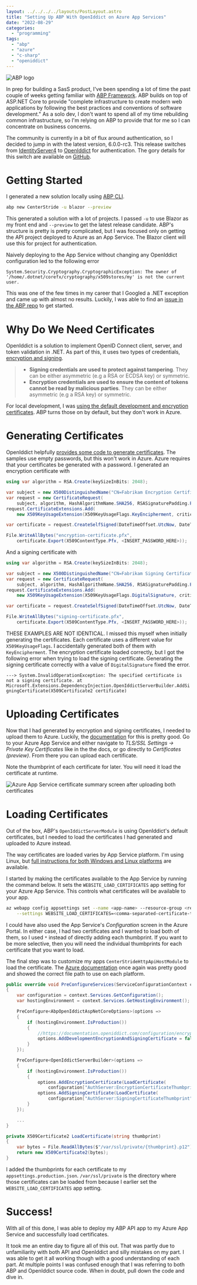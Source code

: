 ```yaml
---
layout: ../../../../layouts/PostLayout.astro
title: "Setting Up ABP With OpenIddict on Azure App Services"
date: "2022-08-29"
categories: 
  - "programming"
tags: 
  - "abp"
  - "azure"
  - "c-sharp"
  - "openiddict"
---
```


![ABP logo](/assets/abp-with-openiddict/abp-logo.png)

In prep for building a SasS product, I've been spending a lot of time the past couple of weeks getting familiar with [ABP Framework](https://abp.io/). ABP builds on top of ASP.NET Core to provide "complete infrastructure to create modern web applications by following the best practices and conventions of software development." As a solo dev, I don't want to spend all of my time rebuilding common infrastructure, so I'm relying on ABP to provide that for me so I can concentrate on business concerns.

The community is currently in a bit of flux around authentication, so I decided to jump in with the latest version, 6.0.0-rc3. This release switches from [IdentityServer4](https://github.com/IdentityServer/IdentityServer4) to [OpenIddict](https://github.com/openiddict/openiddict-core) for authentication. The gory details for this switch are available on [GitHub](https://github.com/abpframework/abp/issues/11989).

# Getting Started

I generated a new solution locally using [ABP CLI](https://docs.abp.io/en/abp/6.0/CLI).

```bash
abp new CenterStride -u blazor --preview
```

This generated a solution with a lot of projects. I passed `-u` to use Blazor as my front end and `--preview` to get the latest release candidate. ABP's structure is pretty is pretty complicated, but I was focused only on getting the API project deployed to Azure as an App Service. The Blazor client will use this for project for authentication.

Naively deploying to the App Service without changing any OpenIddict configuration led to the following error

`System.Security.Cryptography.CryptographicException: The owner of '/home/.dotnet/corefx/cryptography/x509stores/my' is not the current user.`

This was one of the few times in my career that I Googled a .NET exception and came up with almost no results. Luckily, I was able to find an [issue in the ABP repo](https://github.com/abpframework/abp/issues/13784) to get started.

# Why Do We Need Certificates

OpenIddict is a solution to implement OpenID Connect client, server, and token validation in .NET. As part of this, it uses two types of credentials, [encryption and signing](https://documentation.openiddict.com/configuration/encryption-and-signing-credentials.html).

> - **Signing credentials are used to protect against tampering**. They can be either asymmetric (e.g a RSA or ECDSA key) or symmetric.
> - **Encryption credentials are used to ensure the content of tokens cannot be read by malicious parties**. They can be either asymmetric (e.g a RSA key) or symmetric.

For local development, I was [using the default development and encryption certificates](https://documentation.openiddict.com/configuration/encryption-and-signing-credentials.html#registering-a-development-certificate). ABP turns those on by default, but they don't work in Azure.

# Generating Certificates

OpenIddict helpfully [provides some code to generate certificates](https://documentation.openiddict.com/configuration/encryption-and-signing-credentials.html#registering-a-certificate-recommended-for-production-ready-scenarios). The samples use empty passwords, but this won't work in Azure. Azure requires that your certificates be generated with a password. I generated an encryption certificate with

```csharp
using var algorithm = RSA.Create(keySizeInBits: 2048);

var subject = new X500DistinguishedName("CN=Fabrikam Encryption Certificate");
var request = new CertificateRequest(
    subject, algorithm, HashAlgorithmName.SHA256, RSASignaturePadding.Pkcs1);
request.CertificateExtensions.Add(
    new X509KeyUsageExtension(X509KeyUsageFlags.KeyEncipherment, critical: true));

var certificate = request.CreateSelfSigned(DateTimeOffset.UtcNow, DateTimeOffset.UtcNow.AddYears(2));

File.WriteAllBytes("encryption-certificate.pfx",
    certificate.Export(X509ContentType.Pfx, <INSERT_PASSWORD_HERE>));
```

And a signing certificate with

```csharp
using var algorithm = RSA.Create(keySizeInBits: 2048);

var subject = new X500DistinguishedName("CN=Fabrikam Signing Certificate");
var request = new CertificateRequest(
    subject, algorithm, HashAlgorithmName.SHA256, RSASignaturePadding.Pkcs1);
request.CertificateExtensions.Add(
    new X509KeyUsageExtension(X509KeyUsageFlags.DigitalSignature, critical: true));

var certificate = request.CreateSelfSigned(DateTimeOffset.UtcNow, DateTimeOffset.UtcNow.AddYears(2));

File.WriteAllBytes("signing-certificate.pfx",
    certificate.Export(X509ContentType.Pfx, <INSERT_PASSWORD_HERE>));
```

THESE EXAMPLES ARE NOT IDENTICAL. I missed this myself when initially generating the certificates. Each certificate uses a different value for `X509KeyUsageFlags`. I accidentally generated both of them with `KeyEncipherment`. The encryption certificate loaded correctly, but I got the following error when trying to load the signing certificate. Generating the signing certificate correctly with a value of `DigitalSignature` fixed the error.

`---> System.InvalidOperationException: The specified certificate is not a signing certificate.
at Microsoft.Extensions.DependencyInjection.OpenIddictServerBuilder.AddSigningCertificate(X509Certificate2 certificate)`

# Uploading Certificates

Now that I had generated by encryption and signing certificates, I needed to upload them to Azure. Luckily, the [documentation](https://docs.microsoft.com/en-us/azure/app-service/configure-ssl-certificate?tabs=apex%2Cportal#upload-certificate-to-app-service) for this is pretty good. Go to your Azure App Service and either navigate to _TLS/SSL Settings -> Private Key Certificates_ like in the the docs, or go directly to _Certificates (preview)_. From there you can upload each certificate.

Note the thumbprint of each certificate for later. You will need it load the certificate at runtime.

![Azure App Service certificate summary screen after uploading both certificates](/assets/abp-with-openiddict/azure_app_service_certificates.png)

# Loading Certificates

Out of the box, ABP's `OpenIddictServerModule` is using OpenIddict's default certificates, but I needed to load the certificates I had generated and uploaded to Azure instead.

The way certificates are loaded varies by App Service platform. I'm using Linux, but [full instructions for both Windows and Linux platforms](https://docs.microsoft.com/en-us/azure/app-service/configure-ssl-certificate-in-code) are available.

I started by making the certificates available to the App Service by running the command below. It sets the `WEBSITE_LOAD_CERTIFICATES` app setting for your Azure App Service. This controls what certificates will be available to your app.

```bash
az webapp config appsettings set --name <app-name> --resource-group <resource-group-name> \
    --settings WEBSITE_LOAD_CERTIFICATES=<comma-separated-certificate-thumbprints>
```

I could have also used the App Service's _Configuration_ screen in the Azure Portal. In either case, I had two certificates and I wanted to load both of them, so I used `*` instead of directly adding each thumbprint. If you want to be more selective, then you will need the individual thumbprints for each certificate that you want to load.

The final step was to customize my apps `CenterStrideHttpApiHostModule` to load the certificate. The [Azure documentation](https://docs.microsoft.com/en-us/azure/app-service/configure-ssl-certificate-in-code#load-certificate-in-linuxwindows-containers) once again was pretty good and showed the correct file path to use on each platform.

```csharp
public override void PreConfigureServices(ServiceConfigurationContext context)
{
    var configuration = context.Services.GetConfiguration();
    var hostingEnvironment = context.Services.GetHostingEnvironment();

    PreConfigure<AbpOpenIddictAspNetCoreOptions>(options =>
    {
        if (hostingEnvironment.IsProduction())
        {
            //https://documentation.openiddict.com/configuration/encryption-and-signing-credentials.html
            options.AddDevelopmentEncryptionAndSigningCertificate = false;
        }
    });

    PreConfigure<OpenIddictServerBuilder>(options =>
    {
        if (hostingEnvironment.IsProduction())
        {
            options.AddEncryptionCertificate(LoadCertificate(
                configuration["AuthServer:EncryptionCertificateThumbprint"]));
            options.AddSigningCertificate(LoadCertificate(
                configuration["AuthServer:SigningCertificateThumbprint"]));
        }
    });

    ...
}

private X509Certificate2 LoadCertificate(string thumbprint)
{
    var bytes = File.ReadAllBytes($"/var/ssl/private/{thumbprint}.p12");
    return new X509Certificate2(bytes);
}
```

I added the thumbprints for each certificate to my `appsettings.production.json`. `/var/ssl/private` is the directory where those certificates can be loaded from because I earlier set the `WEBSITE_LOAD_CERTIFICATES` app setting.

# Success!

With all of this done, I was able to deploy my ABP API app to my Azure App Service and successfully load certificates.

It took me an entire day to figure all of this out. That was partly due to unfamiliarity with both API and OpenIddict and silly mistakes on my part. I was able to get it all working though with a good understanding of each part. At multiple points I was confused enough that I was referring to both ABP and OpenIddict source code. When in doubt, pull down the code and dive in.
